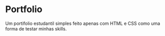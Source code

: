 # Portfolio
Um portifolio estudantil simples feito apenas com HTML e CSS como uma forma de testar minhas skills. 

